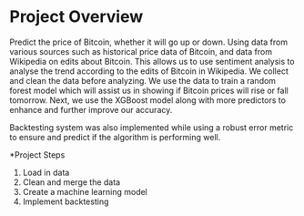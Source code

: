 # Project Overview
Predict the price of Bitcoin, whether it will go up or down. Using data from various sources such as historical price data of Bitcoin, and data from Wikipedia on edits about Bitcoin. This allows us to use sentiment analysis to analyse the trend according to the edits of Bitcoin in Wikipedia. We collect and clean the data before analyzing. We use the data to train a random forest model which will assist us in showing if Bitcoin prices will rise or fall tomorrow. Next, we use the XGBoost model along with more predictors to enhance and further improve our accuracy.

Backtesting system was also implemented while using a robust error metric to ensure and predict if the algorithm is performing well. 

*Project Steps
1. Load in data
2. Clean and merge the data
3. Create a machine learning model
4. Implement backtesting
